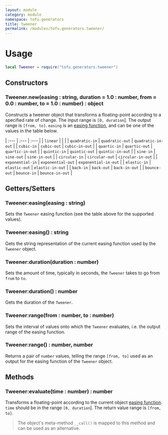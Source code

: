 ```yaml
---
layout: module
category: module
namespace: tofu.generators
title: tweener
permalink: /modules/tofu.generators.tweener/
---
```

# Usage

```lua
local Tweener = require("tofu.generators.tweener")
```

## Constructors

### Tweener.**new**(easing : string, duration = 1.0 : number, from = 0.0 : number, to = 1.0 : number) : object

Constructs a tweener object that transforms a floating-point according to a specified rate of change. The input range is `[0, duration`]. The output range is `[from, to]`. `easing` is an [easing function](https://easings.net/), and can be one of the values in the table below.

| :---                 | :---                 | :---                 |
| `linear`             |                      |                      |
| `quadratic-in`       | `quadratic-out`      | `quadratic-in-out`   |
| `cubic-in`           | `cubic-out`          | `cubic-in-out`       |
| `quartic-in`         | `quartic-out`        | `quartic-in-out`     |
| `quintic-in`         | `quintic-out`        | `quintic-in-out`     |
| `sine-in`            | `sine-out`           | `sine-in-out`        |
| `circular-in`        | `circular-out`       | `circular-in-out`    |
| `exponential-in`     | `exponential-out`    | `exponential-in-out` |
| `elastic-in`         | `elastic-out`        | `elastic-in-out`     |
| `back-in`            | `back-out`           | `back-in-out`        |
| `bounce-out`         | `bounce-in`          | `bounce-in-out`      |

## Getters/Setters

### Tweener:**easing**(easing : string)

Sets the `Tweener` easing function (see the table above for the supported values).

### Tweener:**easing**() : string

Gets the string representation of the current easing function used by the `Tweener` object.

### Tweener:**duration**(duration : number)

Sets the amount of time, typically in seconds, the `Tweener` takes to go from `from` to `to`.

### Tweener:**duration**() : number

Gets the duration of the `Tweener`.

### Tweener:**range**(from : number, to : number)

Sets the interval of values onto which the `Tweener` evaluates, i.e. the output range of the easing function.

### Tweener:**range**() : number, number

Returns a pair of `number` values, telling the range `[from, to]` used as an output for the easing function of the `Tweener` object.

## Methods

### Tweener:**evaluate**(time : number) : number

Transforms a floating-point according to the current object [easing function](https://easings.net/). `time` should be in the range `[0, duration`]. The return value range is `[from, to]`.

> The object's meta-method `__call()` is mapped to this method and can be used as an alternative.
